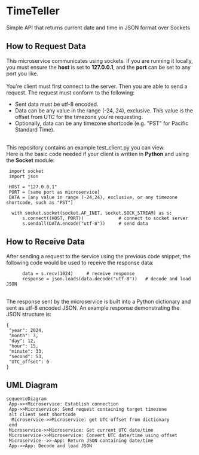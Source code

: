# TimeTeller
 Simple API that returns current date and time in JSON format over Sockets

## How to Request Data
This microservice communicates using sockets. If you are running it locally, you must ensure 
the <strong>host</strong> is set to <strong>127.0.0.1</strong>, and the <strong>port</strong> can be set to any 
port you like.
<br>
<br>
You're client must first connect to the server. Then you are able to send a request.
The request must conform to the following:
<ul>
  <li>Sent data must be utf-8 encoded.</li>
  <li>Data can be any value in the range (-24, 24), exclusive. This value is the offset from UTC for the timezone you're requesting.</li>
  <li>Optionally, data can be any timezone shortcode (e.g. "PST" for Pacific Standard Time).</li>
</ul>
<br>
This repository contains an example test_client.py you can view. <br>Here is the basic code needed if your client is 
written in <strong>Python</strong> and using the <strong>Socket</strong> module:

```
 import socket
 import json

 HOST = "127.0.0.1"
 PORT = [same port as microservice]
 DATA = [any value in range (-24,24), exclusive, or any timezone shortcode, such as "PST"]
  
  with socket.socket(socket.AF_INET, socket.SOCK_STREAM) as s:
      s.connect((HOST, PORT))             # connect to socket server
      s.sendall(DATA.encode("utf-8"))     # send data
```

## How to Receive Data
After sending a request to the service using the previous code snippet, the following code would be used 
to receive the response data:

```
      data = s.recv(1024)     # receive response
      response = json.loads(data.decode("utf-8"))   # decode and load JSON
```
<br>
The response sent by the microservice is built into a Python dictionary and sent as utf-8 encoded JSON.
An example response demonstrating the JSON structure is:

```
{
 "year": 2024,
 "month": 3,
 "day": 12,
 "hour": 15,
 "minute": 33,
 "second": 53,
 "UTC_offset": 6
}
```

## UML Diagram
```mermaid
sequenceDiagram
 App->>+Microservice: Establish connection
 App->>Microservice: Send request containing target timezone
 alt client sent shortcode
  Microservice->>Microservice: get UTC offset from dictionary
 end
 Microservice->>Microservice: Get current UTC date/time
 Microservice->>Microservice: Convert UTC date/time using offset
 Microservice-->>-App: Return JSON containing date/time 
 App->>App: Decode and load JSON
```
